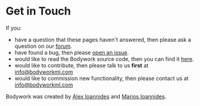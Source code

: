 # Get in Touch

If you:

* have a question that these pages haven't answered, then please ask a question on our [forum](https://bodywork.flarum.cloud).
* have found a bug, then please [open an issue]( https://github.com/bodywork-ml/bodywork-core/issues).
* would like to read the Bodywork source code, then you can find it [here](https://github.com/bodywork-ml/bodywork-core).
* would like to contribute, then please talk to us **first** at [info@bodyworkml.com](mailto:info@bodyworkml.com)
* would like to commission new functionality, then please contact us at [info@bodyworkml.com](mailto:info@bodyworkml.com)

Bodywork was created by [Alex Ioannides](https://alexioannides.com) and [Marios Ioannides](https://www.linkedin.com/in/marios-ioannides-4b298a32/).

